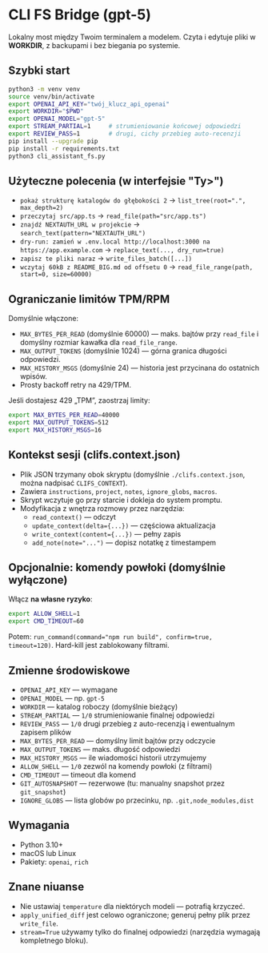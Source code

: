 # CLI FS Bridge (gpt-5)

Lokalny most między Twoim terminalem a modelem. Czyta i edytuje pliki w **WORKDIR**, z backupami i bez biegania po systemie.

## Szybki start
```bash
python3 -m venv venv
source venv/bin/activate
export OPENAI_API_KEY="twój_klucz_api_openai"
export WORKDIR="$PWD"
export OPENAI_MODEL="gpt-5"
export STREAM_PARTIAL=1     # strumieniowanie końcowej odpowiedzi
export REVIEW_PASS=1        # drugi, cichy przebieg auto-recenzji
pip install --upgrade pip
pip install -r requirements.txt
python3 cli_assistant_fs.py
```

## Użyteczne polecenia (w interfejsie "Ty>")
- `pokaż strukturę katalogów do głębokości 2` → `list_tree(root=".", max_depth=2)`
- `przeczytaj src/app.ts` → `read_file(path="src/app.ts")`
- `znajdź NEXTAUTH_URL w projekcie` → `search_text(pattern="NEXTAUTH_URL")`
- `dry-run: zamień w .env.local http://localhost:3000 na https://app.example.com` → `replace_text(..., dry_run=true)`
- `zapisz te pliki naraz` → `write_files_batch([...])`
- `wczytaj 60kB z README_BIG.md od offsetu 0` → `read_file_range(path, start=0, size=60000)`

## Ograniczanie limitów TPM/RPM
Domyślnie włączone:
- `MAX_BYTES_PER_READ` (domyślnie 60000) — maks. bajtów przy `read_file` i domyślny rozmiar kawałka dla `read_file_range`.
- `MAX_OUTPUT_TOKENS` (domyślnie 1024) — górna granica długości odpowiedzi.
- `MAX_HISTORY_MSGS` (domyślnie 24) — historia jest przycinana do ostatnich wpisów.
- Prosty backoff retry na 429/TPM.

Jeśli dostajesz 429 „TPM”, zaostrzaj limity:
```bash
export MAX_BYTES_PER_READ=40000
export MAX_OUTPUT_TOKENS=512
export MAX_HISTORY_MSGS=16
```

## Kontekst sesji (clifs.context.json)
- Plik JSON trzymany obok skryptu (domyślnie `./clifs.context.json`, można nadpisać `CLIFS_CONTEXT`).
- Zawiera `instructions`, `project`, `notes`, `ignore_globs`, `macros`.
- Skrypt wczytuje go przy starcie i dokleja do system promptu.
- Modyfikacja z wnętrza rozmowy przez narzędzia:
  - `read_context()` — odczyt
  - `update_context(delta={...})` — częściowa aktualizacja
  - `write_context(content={...})` — pełny zapis
  - `add_note(note="...")` — dopisz notatkę z timestampem

## Opcjonalnie: komendy powłoki (domyślnie wyłączone)
Włącz **na własne ryzyko**:
```bash
export ALLOW_SHELL=1
export CMD_TIMEOUT=60
```
Potem: `run_command(command="npm run build", confirm=true, timeout=120)`.
Hard-kill jest zablokowany filtrami.

## Zmienne środowiskowe
- `OPENAI_API_KEY` — wymagane
- `OPENAI_MODEL` — np. `gpt-5`
- `WORKDIR` — katalog roboczy (domyślnie bieżący)
- `STREAM_PARTIAL` — `1/0` strumieniowanie finalnej odpowiedzi
- `REVIEW_PASS` — `1/0` drugi przebieg z auto-recenzją i ewentualnym zapisem plików
- `MAX_BYTES_PER_READ` — domyślny limit bajtów przy odczycie
- `MAX_OUTPUT_TOKENS` — maks. długość odpowiedzi
- `MAX_HISTORY_MSGS` — ile wiadomości historii utrzymujemy
- `ALLOW_SHELL` — `1/0` zezwól na komendy powłoki (z filtrami)
- `CMD_TIMEOUT` — timeout dla komend
- `GIT_AUTOSNAPSHOT` — rezerwowe (tu: manualny snapshot przez `git_snapshot`)
- `IGNORE_GLOBS` — lista globów po przecinku, np. `.git,node_modules,dist`

## Wymagania
- Python 3.10+
- macOS lub Linux
- Pakiety: `openai`, `rich`

## Znane niuanse
- Nie ustawiaj `temperature` dla niektórych modeli — potrafią krzyczeć.
- `apply_unified_diff` jest celowo ograniczone; generuj pełny plik przez `write_file`.
- `stream=True` używamy tylko do finalnej odpowiedzi (narzędzia wymagają kompletnego bloku).
